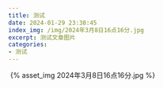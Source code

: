 ```yaml
---
title: 测试
date: 2024-01-29 23:38:45
index_img: /img/2024年3月8日16点16分.jpg
excerpt: 测试文章图片
categories:
- 测试
---
```


​	{% asset_img 2024年3月8日16点16分.jpg %}
